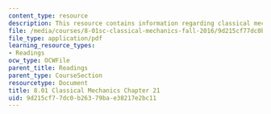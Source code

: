 ```yaml
---
content_type: resource
description: This resource contains information regarding classical mechanics.
file: /media/courses/8-01sc-classical-mechanics-fall-2016/9d215cf77dc0b26379bae38217e2bc11_MIT8_01F16_chapter21.pdf
file_type: application/pdf
learning_resource_types:
- Readings
ocw_type: OCWFile
parent_title: Readings
parent_type: CourseSection
resourcetype: Document
title: 8.01 Classical Mechanics Chapter 21
uid: 9d215cf7-7dc0-b263-79ba-e38217e2bc11
---
```

